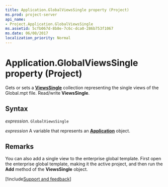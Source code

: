 ```yaml
---
title: Application.GlobalViewsSingle property (Project)
ms.prod: project-server
api_name:
- Project.Application.GlobalViewsSingle
ms.assetid: 5cfb067d-8b8e-7c6c-dca0-286b753f1067
ms.date: 06/08/2017
localization_priority: Normal
---
```



# Application.GlobalViewsSingle property (Project)

Gets or sets a  **[ViewsSingle](Project.ViewSingle.md)** collection representing the single views of the Global.mpt file. Read/write **ViewsSingle**.


## Syntax

_expression_. `GlobalViewsSingle`

_expression_ A variable that represents an **[Application](Project.Application.md)** object.


## Remarks

 You can also add a single view to the enterprise global template. First open the enterprise global template, making it the active project, and then run the **Add** method of the **ViewsSingle** object.

[!include[Support and feedback](~/includes/feedback-boilerplate.md)]